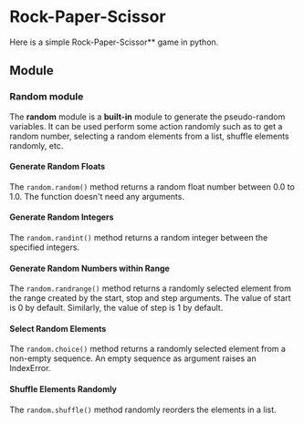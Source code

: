 # Rock-Paper-Scissor

Here is a simple Rock-Paper-Scissor** game in python.

## Module 

### Random module
The **random** module is a **built-in** module to generate the pseudo-random variables. It can be used perform some action randomly such as to get a random number, selecting a random elements from a list, shuffle elements randomly, etc.

#### Generate Random Floats

The ```random.random()``` method returns a random float number between 0.0 to 1.0. The function doesn't need any arguments. 

#### Generate Random Integers

The ```random.randint()``` method returns a random integer between the specified integers. 

#### Generate Random Numbers within Range

The ```random.randrange()``` method returns a randomly selected element from the range created by the start, stop and step arguments. The value of start is 0 by default. Similarly, the value of step is 1 by default. 

#### Select Random Elements

The ```random.choice()``` method returns a randomly selected element from a non-empty sequence. An empty sequence as argument raises an IndexError. 

#### Shuffle Elements Randomly

The ```random.shuffle()``` method randomly reorders the elements in a list. 
